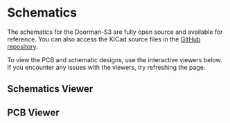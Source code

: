 # Schematics

The schematics for the Doorman-S3 are fully open source and available for reference. You can also access the KiCad source files in the [GitHub repository](https://github.com/AzonInc/Doorman/tree/master/pcb).

To view the PCB and schematic designs, use the interactive viewers below. If you encounter any issues with the viewers, try refreshing the page.

## Schematics Viewer

<kicanvas-embed src="https://raw.githubusercontent.com/AzonInc/Doorman/master/pcb/doorman.kicad_sch" controls="full"></kicanvas-embed>

## PCB Viewer

<kicanvas-embed src="https://raw.githubusercontent.com/AzonInc/Doorman/master/pcb/doorman.kicad_pcb" controls="full"></kicanvas-embed>



